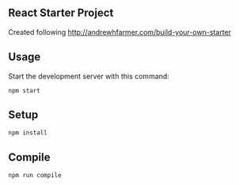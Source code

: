 React Starter Project
---
Created following http://andrewhfarmer.com/build-your-own-starter 
 
Usage
---
 
Start the development server with this command:
 
```
npm start
```
 
 
 
Setup
---
 
```
npm install
```
 
 
 
Compile
---
 
```
npm run compile
```
